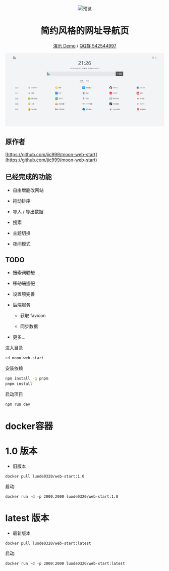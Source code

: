<div align="center">
<img src="./public/favicon.svg" alt="预览"/>

<h1 align="center">简约风格的网址导航页</h1>

[演示 Demo](https://luode.vip) / [QQ群 542544997]()

![Snipaste_2023-05-08_09-15-08](public/png/QQ截图20231019212432.png)

</div>

## 原作者

[https://github.com/jic999/moon-web-start](https://github.com/jic999/moon-web-start)

## 已经完成的功能

- 自由增删改网站

- 拖动排序

- 导入 / 导出数据

- 搜索

- 主题切换

- 夜间模式



## TODO

- ~~搜索词联想~~

- ~~移动端适配~~

- 设置项完善

- 后端服务

  - 获取 favicon

  - 同步数据

- 更多...


进入目录
```bash
cd moon-web-start
```

安装依赖
```bash
npm install -g pnpm
pnpm install
```

启动项目
```bash
npm run dev
```

# docker容器

# 1.0 版本

- 旧版本

```shell
docker pull luode0320/web-start:1.0
```

启动:

```shell
docker run -d -p 2000:2000 luode0320/web-start:1.0
```

# latest 版本

- 最新版本

```shell
docker pull luode0320/web-start:latest
```

启动:

```shell
docker run -d -p 2000:2000 luode0320/web-start:latest
```



